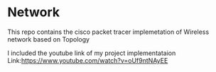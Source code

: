 # Network
This repo contains the cisco packet tracer implemetation of Wireless network  based on Topology

I included the youtube link of my project implementataion
Link:https://www.youtube.com/watch?v=oUf9ntNAyEE
